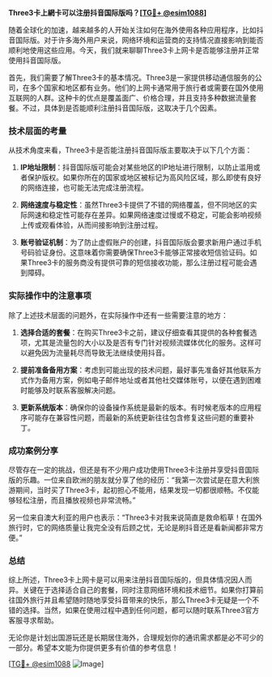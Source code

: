 **Three3卡上網卡可以注册抖音国际版吗？[[TG💪+ @esim1088](https://t.me/s/esim1088)]**

随着全球化的加速，越来越多的人开始关注如何在海外使用各种应用程序，比如抖音国际版。对于许多海外用户来说，网络环境和运营商的支持情况直接影响到能否顺利地使用这些应用。今天，我们就来聊聊Three3卡上网卡是否能够注册并正常使用抖音国际版。

首先，我们需要了解Three3卡的基本情况。Three3是一家提供移动通信服务的公司，在多个国家和地区都有业务。他们的上网卡通常用于旅行者或需要在国外使用互联网的人群。这种卡的优点是覆盖面广、价格合理，并且支持多种数据流量套餐。不过，具体到是否能顺利注册抖音国际版，这取决于几个因素。

### 技术层面的考量

从技术角度来看，Three3卡是否能注册抖音国际版主要取决于以下几个方面：

1. **IP地址限制**：抖音国际版可能会对某些地区的IP地址进行限制，以防止滥用或者保护版权。如果你所在的国家或地区被标记为高风险区域，那么即使有良好的网络连接，也可能无法完成注册流程。

2. **网络速度与稳定性**：虽然Three3卡提供了不错的网络覆盖，但不同地区的实际网速和稳定性可能存在差异。如果网络速度过慢或不稳定，可能会影响视频上传或观看体验，从而间接影响到注册过程。

3. **账号验证机制**：为了防止虚假账户的创建，抖音国际版会要求新用户通过手机号码验证身份。这意味着你需要确保Three3卡能够正常接收短信验证码。如果Three3卡的服务商没有提供可靠的短信接收功能，那么注册过程可能会遇到障碍。

### 实际操作中的注意事项

除了上述技术层面的问题外，在实际操作中还有一些需要注意的地方：

1. **选择合适的套餐**：在购买Three3卡之前，建议仔细查看其提供的各种套餐选项，尤其是流量包的大小以及是否有专门针对视频流媒体优化的服务。这样可以避免因为流量耗尽而导致无法继续使用抖音。

2. **提前准备备用方案**：考虑到可能出现的技术问题，最好事先准备好其他联系方式作为备用方案，例如电子邮件地址或者其他社交媒体账号，以便在遇到困难时能够及时联系客服解决问题。

3. **更新系统版本**：确保你的设备操作系统是最新的版本。有时候老版本的应用程序可能存在兼容性问题，而最新的系统更新往往包含修复这些问题的重要补丁。

### 成功案例分享

尽管存在一定的挑战，但还是有不少用户成功使用Three3卡注册并享受抖音国际版的乐趣。一位来自欧洲的朋友就分享了他的经历：“我第一次尝试是在意大利旅游期间，当时买了Three3卡，起初担心不能用，结果发现一切都很顺畅。不仅能够轻松注册，而且播放视频也非常流畅。”

另一位来自澳大利亚的用户也表示：“Three3卡对我来说简直是救命稻草！在国外旅行时，它的网络质量让我完全没有后顾之忧，无论是刷抖音还是看新闻都非常方便。”

### 总结

综上所述，Three3卡上网卡是可以用来注册抖音国际版的，但具体情况因人而异。关键在于选择适合自己的套餐，同时注意网络环境和技术细节。如果你打算前往国外旅行并且希望随时随地享受抖音带来的快乐，那么Three3卡无疑是一个不错的选择。当然，如果在使用过程中遇到任何问题，都可以随时联系Three3官方客服寻求帮助。

无论你是计划出国游玩还是长期居住海外，合理规划你的通讯需求都是必不可少的一部分。希望本文能为你提供更多有价值的参考信息！

[[TG💪+ @esim1088](https://t.me/s/esim1088) ![Image](https://i.postimg.cc/4NQfJmqS/Snipaste-2025-05-13-00-14-12.png)]